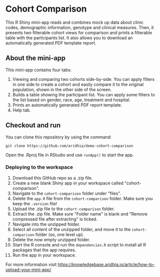# Cohort Comparison

This R Shiny mini-app reads and combines mock up data about clinic codes, demographic information, genotype and clinical measures. Then, it presents two
filterable cohort views for comparison and prints a filterable table with the participants list. It also allows you to download an automatically generated
PDF template report. 

## About the mini-app

This mini-app contains four tabs:

1. Viewing and comparing two cohorts side-by-side. You can apply filters in one side to create a cohort and easily compare it to the original population, shown in the other side of the screen.
2. Builds a table showing the participant list. You can apply some filters to the list based on gender, race, age, treatment and hospital.
3. Prints an automatically generated PDF report template.
4. Help tab.

## Checkout and run

You can clone this repository by using the command:

```
git clone https://github.com/aridhia/demo-cohort-comparison
```

Open the .Rproj file in RStudio and use `runApp()` to start the app.

### Deploying to the workspace

1. Download this GitHub repo as a .zip file.
2. Create a new blank Shiny app in your workspace called "cohort-comparison".
3. Navigate to the `cohort-comparison` folder under "files".
4. Delete the `app.R` file from the `cohort-comparison` folder. Make sure you keep the `.version` file!
5. Upload the .zip file to the `cohort-comparison` folder.
6. Extract the .zip file. Make sure "Folder name" is blank and "Remove compressed file after extracting" is ticked.
7. Navigate into the unzipped folder.
8. Select all content of the unzipped folder, and move it to the `cohort-comparison` folder (so, one level up).
9. Delete the now empty unzipped folder.
10. Start the R console and run the `dependencies.R` script to install all R packages that the app requires.
11. Run the app in your workspace.

For more information visit https://knowledgebase.aridhia.io/article/how-to-upload-your-mini-app/

